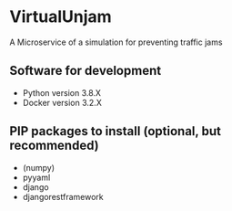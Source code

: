# VirtualUnjam
A Microservice of a simulation for preventing traffic jams

## Software for development
  - Python version 3.8.X
  - Docker version 3.2.X

## PIP packages to install (optional, but recommended)
  - (numpy)
  - pyyaml
  - django
  - djangorestframework
